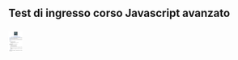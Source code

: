 ## Test di ingresso corso Javascript avanzato

###

<div align="left">
  <img src="Test_di_ingresso_JSA.png" height="40" alt="test logo"  />
  <img width="100%" />
</div>

###
